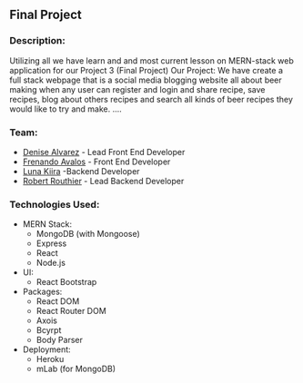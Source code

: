 
## Final Project 
### Description:

Utilizing all we have learn and and most current lesson on MERN-stack web application for our Project 3 (Final Project)
Our Project:
    We have create a full stack webpage that is a social media blogging website all about beer making when any user can register and login and share recipe, save recipes, blog about others recipes and search all kinds of beer recipes they would like to try and make.
    ....

### Team:

* [Denise Alvarez](https://github.com???) - Lead Front End Developer
* [Frenando Avalos](https://github.com/favalos06s) - Front End Developer
* [Luna Kiira](https://github.com/kiira2125) -Backend Developer
* [Robert Routhier](https://github.com/RobertRouthier) - Lead Backend Developer

### Technologies Used:

* MERN Stack:
    * MongoDB (with Mongoose)
    * Express
    * React
    * Node.js
* UI:
    * React Bootstrap
* Packages:
    * React DOM
    * React Router DOM
    * Axois
    * Bcyrpt
    * Body Parser
* Deployment:
    * Heroku
    * mLab (for MongoDB)